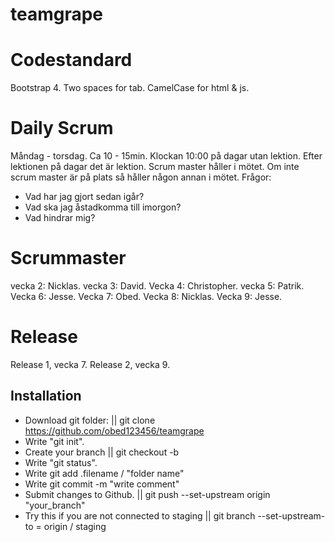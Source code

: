 # teamgrape

# Codestandard
Bootstrap 4.
Two spaces for tab.
CamelCase for html & js.

# Daily Scrum
Måndag - torsdag.
Ca 10 - 15min.
Klockan 10:00 på dagar utan lektion.
Efter lektionen på dagar det är lektion.
Scrum master håller i mötet. Om inte scrum master är på plats så håller någon annan i mötet.
Frågor:
- Vad har jag gjort sedan igår?
- Vad ska jag åstadkomma till imorgon?
- Vad hindrar mig?


# Scrummaster
vecka 2: Nicklas.
vecka 3: David.
Vecka 4: Christopher.
vecka 5: Patrik.
Vecka 6: Jesse.
Vecka 7: Obed.
Vecka 8: Nicklas.
Vecka 9: Jesse.

# Release
Release 1, vecka 7.
Release 2, vecka 9.

## Installation

- Download git folder: || git clone https://github.com/obed123456/teamgrape
- Write "git init".
- Create your branch || git checkout -b
- Write "git status".
- Write git add .filename / "folder name"
- Write git commit -m "write comment"
- Submit changes to Github. || git push --set-upstream origin "your_branch"
- Try this if you are not connected to staging || git branch --set-upstream-to = origin / staging
